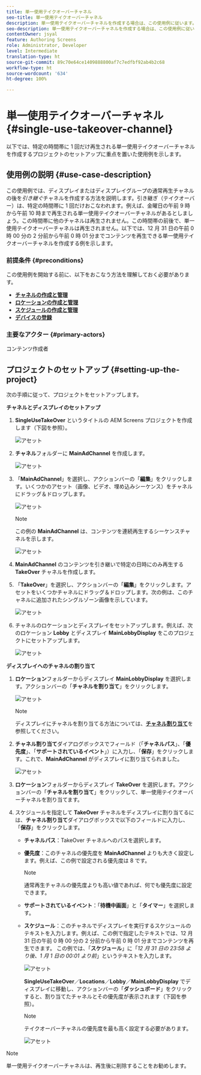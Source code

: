 ```yaml
---
title: 単一使用テイクオーバーチャネル
seo-title: 単一使用テイクオーバーチャネル
description: 単一使用テイクオーバーチャネルを作成する場合は、この使用例に従います。
seo-description: 単一使用テイクオーバーチャネルを作成する場合は、この使用例に従います。
contentOwner: jsyal
feature: Authoring Screens
role: Administrator, Developer
level: Intermediate
translation-type: ht
source-git-commit: 89c70e64ce1409888800af7c7edfbf92ab4b2c68
workflow-type: ht
source-wordcount: '634'
ht-degree: 100%

---
```



# 単一使用テイクオーバーチャネル {#single-use-takeover-channel}

以下では、特定の時間帯に 1 回だけ再生される単一使用テイクオーバーチャネルを作成するプロジェクトのセットアップに重点を置いた使用例を示します。


## 使用例の説明 {#use-case-description}

この使用例では、ディスプレイまたはディスプレイグループの通常再生チャネルの後を&#x200B;*引き継ぐ*&#x200B;チャネルを作成する方法を説明します。引き継ぎ（テイクオーバー）は、特定の時間帯に 1 回だけおこなわれます。例えば、金曜日の午前 9 時から午前 10 時まで再生される単一使用テイクオーバーチャネルがあるとしましょう。この時間帯に他のチャネルは再生されません。この時間帯の前後で、単一使用テイクオーバーチャネルは再生されません。以下では、12 月 31 日の午前 0 時 00 分の 2 分前から午前 0 時 01 分までコンテンツを再生できる単一使用テイクオーバーチャネルを作成する例を示します。

### 前提条件 {#preconditions}

この使用例を開始する前に、以下をおこなう方法を理解しておく必要があります。

* **[チャネルの作成と管理](managing-channels.md)**
* **[ロケーションの作成と管理](managing-locations.md)**
* **[スケジュールの作成と管理](managing-schedules.md)**
* **[デバイスの登録](device-registration.md)**

### 主要なアクター {#primary-actors}

コンテンツ作成者

## プロジェクトのセットアップ {#setting-up-the-project}

次の手順に従って、プロジェクトをセットアップします。

**チャネルとディスプレイのセットアップ**

1. **SingleUseTakeOver** というタイトルの AEM Screens プロジェクトを作成します（下図を参照）。

   ![アセット](assets/single-takeover1.png)

1. **チャネル**&#x200B;フォルダーに **MainAdChannel** を作成します。

   ![アセット](assets/single-takeover2.png)

1. 「**MainAdChannel**」を選択し、アクションバーの「**編集**」をクリックします。いくつかのアセット（画像、ビデオ、埋め込みシーケンス）をチャネルにドラッグ＆ドロップします。

   ![アセット](assets/single-takeover2.png)


   >[!NOTE]
   >この例の **MainAdChannel** は、コンテンツを連続再生するシーケンスチャネルを示します。

   ![アセット](assets/single-takeover3.png)

1. **MainAdChannel** のコンテンツを引き継いで特定の日時にのみ再生する **TakeOver** チャネルを作成します。

1. 「**TakeOver**」を選択し、アクションバーの「**編集**」をクリックします。アセットをいくつかチャネルにドラッグ＆ドロップします。次の例は、このチャネルに追加されたシングルゾーン画像を示しています。

   ![アセット](assets/single-takeover4.png)

1. チャネルのロケーションとディスプレイをセットアップします。例えば、次のロケーション **Lobby** とディスプレイ **MainLobbyDisplay** をこのプロジェクトにセットアップします。

   ![アセット](assets/single-takeover5.png)

**ディスプレイへのチャネルの割り当て**

1. **ロケーション**&#x200B;フォルダーからディスプレイ **MainLobbyDisplay** を選択します。アクションバーの「**チャネルを割り当て**」をクリックします。

   ![アセット](assets/single-takeover6.png)

   >[!NOTE]
   >ディスプレイにチャネルを割り当てる方法については、**[チャネル割り当て](channel-assignment.md)**&#x200B;を参照してください。

1. **チャネル割り当て**&#x200B;ダイアログボックスでフィールド（「**チャネルパス**」、「**優先度**」、「**サポートされているイベント**」）に入力し、「**保存**」をクリックします。これで、**MainAdChannel** がディスプレイに割り当てられました。

   ![アセット](assets/single-takeover7.png)

1. **ロケーション**&#x200B;フォルダーからディスプレイ **TakeOver** を選択します。アクションバーの「**チャネルを割り当て**」をクリックして、単一使用テイクオーバーチャネルを割り当てます。

1. スケジュールを指定して **TakeOver** チャネルをディスプレイに割り当てるには、**チャネル割り当て**&#x200B;ダイアログボックスで以下のフィールドに入力し、「**保存**」をクリックします。

   * **チャネルパス**：TakeOver チャネルへのパスを選択します。
   * **優先度**：このチャネルの優先度を **MainAdChannel** よりも大きく設定します。例えば、この例で設定される優先度は 8 です。

      >[!NOTE]
      >通常再生チャネルの優先度よりも高い値であれば、何でも優先度に設定できます。
   * **サポートされているイベント**：「**待機中画面**」と「**タイマー**」を選択します。
   * **スケジュール**：このチャネルでディスプレイを実行するスケジュールのテキストを入力します。例えば、この例で指定したテキストでは、12 月 31 日の午前 0 時 00 分の 2 分前から午前 0 時 01 分までコンテンツを再生できます。
この例では、「**スケジュール**」に「*12 月 31 日の 23:58 より後、1 月 1 日の 00:01 より前*」というテキストを入力します。

      ![アセット](assets/single-takeover8.png)

      **SingleUseTakeOver**／**Locations**／**Lobby**／**MainLobbyDisplay** でディスプレイに移動し、アクションバーの「**ダッシュボード**」をクリックすると、割り当てたチャネルとその優先度が表示されます（下図を参照）。

      >[!NOTE]
      >テイクオーバーチャネルの優先度を最も高く設定する必要があります。

      ![アセット](assets/single-takeover9.png)

>[!NOTE]
>
>単一使用テイクオーバーチャネルは、再生後に削除することをお勧めします。